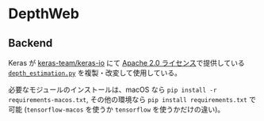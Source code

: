 # DepthWeb

## Backend

Keras が [keras-team/keras-io](https://github.com/keras-team/keras-io) にて [Apache 2.0 ライセンス](https://www.apache.org/licenses/LICENSE-2.0)で提供している [`depth_estimation.py`](https://github.com/keras-team/keras-io/blob/master/examples/vision/depth_estimation.py) を複製・改変して使用している。

必要なモジュールのインストールは、macOS なら `pip install -r requirements-macos.txt`, その他の環境なら `pip install requirements.txt` で可能 (`tensorflow-macos` を使うか `tensorflow` を使うかだけの違い)。
